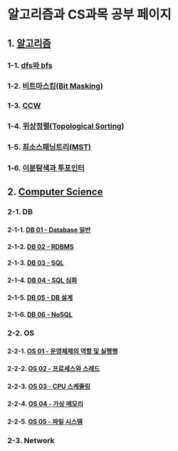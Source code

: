 # 알고리즘과 CS과목 공부 페이지

## 1. [알고리즘](./algorithm/)

### 1-1. [dfs와 bfs](./algorithm/dfsNbfs.md)

### 1-2. [비트마스킹(Bit Masking)](./algorithm/bitmasking.md)

### 1-3. [CCW](./algorithm/ccw.md)

### 1-4. [위상정렬(Topological Sorting)](./algorithm/topological_sorting.md)

### 1-5. [최소스패닝트리(MST)](./algorithm/mst.md)

### 1-6. [이분탐색과 투포인터](./algorithm/binary_search_and_two_pointer.md)

## 2. [Computer Science](./ComputerScience/)

### 2-1. DB

#### 2-1-1. [DB 01 - Database 일반](./db01.md)

#### 2-1-2. [DB 02 - RDBMS](./db02.md)

#### 2-1-3. [DB 03 - SQL](./db03.md)

#### 2-1-4. [DB 04 - SQL 심화](./db04.md)

#### 2-1-5. [DB 05 - DB 설계](./db05.md)

#### 2-1-6. [DB 06 - NoSQL](./db06.md)

### 2-2. OS

#### 2-2-1. [OS 01 - 운영체제의 역할 및 실행행](./os01.md)

#### 2-2-2. [OS 02 - 프로세스와 스레드](./os02.md)

#### 2-2-3. [OS 03 - CPU 스케줄링](./os03.md)

#### 2-2-4. [OS 04 - 가상 메모리](./os04.md)

#### 2-2-5. [OS 05 - 파일 시스템](./os05.md)

### 2-3. Network





